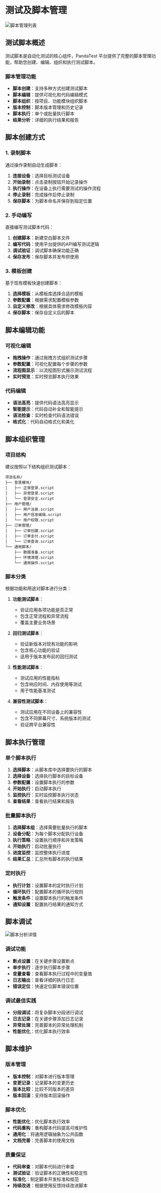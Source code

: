 # 测试及脚本管理

![脚本管理列表](../../assets/images/features/script-management-list.png)

## 测试脚本概述

测试脚本是自动化测试的核心组件，PandaTest 平台提供了完整的脚本管理功能，帮助您创建、编辑、组织和执行测试脚本。

### 脚本管理功能

- **脚本创建**：支持多种方式创建测试脚本
- **脚本编辑**：提供可视化和代码编辑模式
- **脚本组织**：按项目、功能模块组织脚本
- **版本控制**：脚本版本管理和历史记录
- **脚本执行**：单个或批量执行脚本
- **结果分析**：详细的执行结果和报告

## 脚本创建方式

### 1. 录制脚本

通过操作录制自动生成脚本：

1. **连接设备**：选择目标测试设备
2. **开始录制**：点击录制按钮开始记录操作
3. **执行操作**：在设备上执行需要测试的操作流程
4. **停止录制**：完成操作后停止录制
5. **保存脚本**：为脚本命名并保存到指定位置

### 2. 手动编写

直接编写测试脚本代码：

1. **创建脚本**：新建空白脚本文件
2. **编写代码**：使用平台提供的API编写测试逻辑
3. **调试验证**：调试脚本确保功能正确
4. **保存发布**：保存脚本并发布供使用

### 3. 模板创建

基于现有模板快速创建脚本：

1. **选择模板**：从模板库选择合适的模板
2. **参数配置**：根据需求配置模板参数
3. **自定义修改**：根据具体需求修改模板内容
4. **保存脚本**：保存自定义后的脚本

## 脚本编辑功能

### 可视化编辑

- **拖拽操作**：通过拖拽方式组织测试步骤
- **参数配置**：可视化配置每个步骤的参数
- **流程图显示**：以流程图形式展示测试流程
- **实时预览**：实时预览脚本执行效果

### 代码编辑

- **语法高亮**：提供代码语法高亮显示
- **智能提示**：代码自动补全和智能提示
- **语法检查**：实时检查代码语法错误
- **格式化**：代码自动格式化和美化

## 脚本组织管理

### 项目结构

建议按照以下结构组织测试脚本：

```
项目名称/
├── 登录模块/
│   ├── 正常登录.script
│   ├── 异常登录.script
│   └── 登录安全.script
├── 用户管理/
│   ├── 用户注册.script
│   ├── 用户信息编辑.script
│   └── 用户权限.script
├── 订单管理/
│   ├── 订单创建.script
│   ├── 订单支付.script
│   └── 订单查询.script
└── 通用脚本/
    ├── 数据准备.script
    ├── 环境清理.script
    └── 通用操作.script
```

### 脚本分类

根据功能和用途对脚本进行分类：

1. **功能测试脚本**：
   - 验证应用各项功能是否正常
   - 包含正常流程和异常流程
   - 覆盖主要业务场景

2. **回归测试脚本**：
   - 验证新版本对现有功能的影响
   - 包含核心功能的验证
   - 适用于版本发布前的回归测试

3. **性能测试脚本**：
   - 测试应用的性能指标
   - 包含响应时间、内存使用等测试
   - 用于性能基准测试

4. **兼容性测试脚本**：
   - 测试应用在不同设备上的兼容性
   - 包含不同屏幕尺寸、系统版本的测试
   - 验证跨平台兼容性

## 脚本执行管理

### 单个脚本执行

1. **选择脚本**：从脚本库中选择要执行的脚本
2. **选择设备**：选择执行脚本的目标设备
3. **参数配置**：设置脚本执行的参数
4. **开始执行**：启动脚本执行
5. **监控执行**：实时监控脚本执行状态
6. **查看结果**：查看执行结果和报告

### 批量脚本执行

1. **选择脚本组**：选择需要批量执行的脚本
2. **设备分配**：为每个脚本分配执行设备
3. **执行策略**：设置执行顺序和并发策略
4. **开始执行**：启动批量执行
5. **进度监控**：监控整体执行进度
6. **结果汇总**：汇总所有脚本的执行结果

### 定时执行

- **执行计划**：设置脚本的定时执行计划
- **循环执行**：配置脚本的循环执行规则
- **触发条件**：设置脚本执行的触发条件
- **通知设置**：配置执行结果的通知方式

## 脚本调试

![脚本分析详情](../../assets/images/features/script-analysis-detail.jpg)

### 调试功能

- **断点设置**：在关键步骤设置断点
- **单步执行**：逐步执行脚本步骤
- **变量查看**：查看脚本执行过程中的变量值
- **日志输出**：查看详细的执行日志
- **错误定位**：快速定位脚本错误位置

### 调试最佳实践

- **分段调试**：将复杂脚本分段进行调试
- **日志记录**：在关键步骤添加日志记录
- **异常处理**：完善脚本的异常处理机制
- **性能优化**：优化脚本执行效率

## 脚本维护

### 版本管理

- **版本控制**：对脚本进行版本管理
- **变更记录**：记录脚本的变更历史
- **版本比较**：比较不同版本的差异
- **版本回滚**：支持版本回滚操作

### 脚本优化

- **性能优化**：优化脚本执行效率
- **代码重构**：重构脚本代码提高可维护性
- **通用化**：将通用逻辑抽象为公共函数
- **文档完善**：完善脚本的使用文档

### 质量保证

- **代码审查**：对脚本代码进行审查
- **测试验证**：验证脚本的正确性和稳定性
- **标准化**：制定脚本开发标准和规范
- **持续改进**：根据使用反馈持续改进脚本 